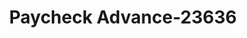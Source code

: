 ---
f_zip-code: 68501
f_state-code: NE
title: Paycheck Advance-23636
f_phone: 402-477-6884
f_city-only: Lincoln
f_address: 27 Th & O Cor Lincoln
f_location-unique-id: '23636'
slug: paycheck-advance-23636
updated-on: '2024-05-30T13:46:58.046Z'
created-on: '2024-05-30T13:36:59.803Z'
published-on: '2024-05-30T13:54:32.469Z'
f_city-state: cms/city/lincoln-ne.md
f_company: cms/company/paycheck-advance.md
f_state: cms/state/nebraska.md
layout: '[payday-loan].html'
tags: payday-loan
---